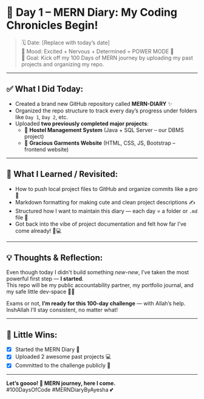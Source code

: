# 🌸 Day 1 – MERN Diary: My Coding Chronicles Begin!

> 🗓️ Date: [Replace with today’s date]  
> 🧠 Mood: Excited + Nervous + Determined = POWER MODE 💪  
> 🎯 Goal: Kick off my 100 Days of MERN journey by uploading my past projects and organizing my repo.

---

## ✅ What I Did Today:

- Created a brand new GitHub repository called **MERN-DIARY** ✨
- Organized the repo structure to track every day’s progress under folders like `Day 1`, `Day 2`, etc.
- Uploaded **two previously completed major projects**:
  - 💼 **Hostel Management System** (Java + SQL Server – our DBMS project)
  - 👗 **Gracious Garments Website** (HTML, CSS, JS, Bootstrap – frontend website)

---

## 🧠 What I Learned / Revisited:

- How to push local project files to GitHub and organize commits like a pro 🔄
- Markdown formatting for making cute and clean project descriptions ✍️
- Structured how I want to maintain this diary — each day = a folder or `.md` file 📁
- Got back into the vibe of project documentation and felt how far I’ve come already! 🥹💻

---

## 💡 Thoughts & Reflection:

Even though today I didn't build something *new-new*, I’ve taken the most powerful first step — **I started**.  
This repo will be my public accountability partner, my portfolio journal, and my safe little dev-space 🧁✨

Exams or not, **I’m ready for this 100-day challenge** — with Allah’s help. InshAllah I’ll stay consistent, no matter what!

---


## 🐾 Little Wins:

- [x] Started the MERN Diary 📔  
- [x] Uploaded 2 awesome past projects 💻  
- [x] Committed to the challenge publicly 💬

---

**Let’s goooo! 🚀 MERN journey, here I come.**  
#100DaysOfCode #MERNDiaryByAyesha 💕

